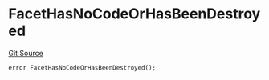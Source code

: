 # FacetHasNoCodeOrHasBeenDestroyed
[Git Source](https://github.com/thrackle-io/aquifi-rules-v1/blob/e484b68f1ca0d10ffe5b3b006faff195ef61dcb9/src/protocol/economic/ruleProcessor/RuleProcessorDiamond.sol)


```solidity
error FacetHasNoCodeOrHasBeenDestroyed();
```

